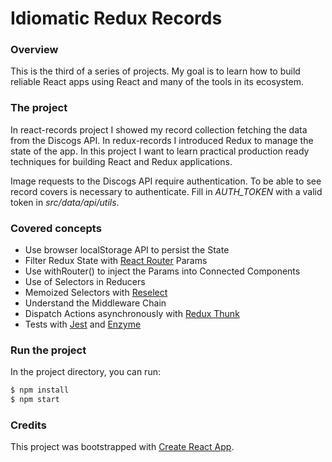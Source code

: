 # Idiomatic Redux Records

### Overview

This is the third of a series of projects. My goal is to learn how to build reliable React apps using React and many of the tools in its ecosystem.

### The project

In react-records project I showed my record collection fetching the data from the Discogs API. In redux-records I introduced Redux to manage the state of the app. In this project I want to learn practical production ready techniques for building React and Redux applications.

Image requests to the Discogs API require authentication. To be able to see record covers is necessary to authenticate. Fill in _AUTH_TOKEN_ with a valid token in _src/data/api/utils_.

### Covered concepts

- Use browser localStorage API to persist the State
- Filter Redux State with [React Router](https://github.com/ReactTraining/react-router) Params
- Use withRouter() to inject the Params into Connected Components
- Use of Selectors in Reducers
- Memoized Selectors with [Reselect](https://github.com/reduxjs/reselect)
- Understand the Middleware Chain
- Dispatch Actions asynchronously with [Redux Thunk](https://github.com/reduxjs/redux-thunk)
- Tests with [Jest](https://jestjs.io/) and [Enzyme](https://airbnb.io/enzyme/)

### Run the project

In the project directory, you can run:

```sh
$ npm install
$ npm start
```

### Credits

This project was bootstrapped with [Create React App](https://github.com/facebook/create-react-app).
